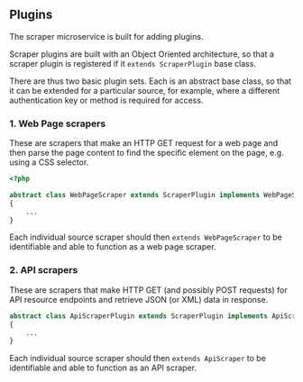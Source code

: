 ## Plugins

The scraper microservice is built for adding plugins.

Scraper plugins are built with an Object Oriented architecture, so that a scraper plugin is registered if it `extends ScraperPlugin` base class.

There are thus two basic plugin sets. Each is an abstract base class, so that it can be extended for a particular source, for example, where a different authentication key or method is required for access.

### 1. Web Page scrapers

These are scrapers that make an HTTP GET request for a web page and then parse the page content to find the specific element on the page, e.g. using a CSS selector.

```php
<?php

abstract class WebPageScraper extends ScraperPlugin implements WebPageScraperInterface
{
    ...
}
```

Each individual source scraper should then `extends WebPageScraper` to be identifiable and able to function as a web page scraper.

### 2. API scrapers

These are scrapers that make HTTP GET (and possibly POST requests) for API resource endpoints and retrieve JSON (or XML) data in response.

```php
abstract class ApiScraperPlugin extends ScraperPlugin implements ApiScraperInterface
{
    ...
}
```

Each individual source scraper should then `extends ApiScraper` to be identifiable and able to function as an API scraper.